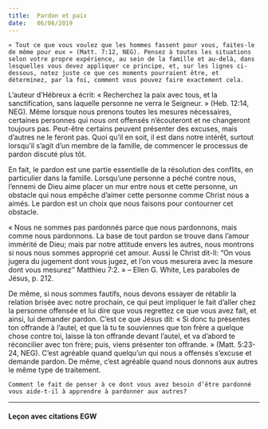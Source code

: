 ```yaml
---
title:  Pardon et paix
date:   06/06/2019
---
```


`« Tout ce que vous voulez que les hommes fassent pour vous, faites-le de même pour eux » (Matt. 7:12, NEG). Pensez à toutes les situations selon votre propre expérience, au sein de la famille et au-delà, dans lesquelles vous devez appliquer ce principe, et, sur les lignes ci-dessous, notez juste ce que ces moments pourraient être, et déterminez, par la foi, comment vous pouvez faire exactement cela.`

L’auteur d’Hébreux a écrit: « Recherchez la paix avec tous, et la sanctification, sans laquelle personne ne verra le Seigneur. » (Heb. 12:14, NEG). Même lorsque nous prenons toutes les mesures nécessaires, certaines personnes qui nous ont offensés n’écouteront et ne changeront toujours pas. Peut-être certains peuvent présenter des excuses, mais d’autres ne le feront pas. Quoi qu’il en soit, il est dans notre intérêt, surtout lorsqu’il s’agit d’un membre de la famille, de commencer le processus de pardon discuté plus tôt.

En fait, le pardon est une partie essentielle de la résolution des conflits, en particulier dans la famille. Lorsqu’une personne a péché contre nous, l’ennemi de Dieu aime placer un mur entre nous et cette personne, un obstacle qui nous empêche d’aimer cette personne comme Christ nous a aimés. Le pardon est un choix que nous faisons pour contourner cet obstacle.

« Nous ne sommes pas pardonnés parce que nous pardonnons, mais comme nous pardonnons. La base de tout pardon se trouve dans l’amour immérité de Dieu; mais par notre attitude envers les autres, nous montrons si nous nous sommes approprié cet amour. Aussi le Christ dit-Il: “On vous jugera du jugement dont vous jugez, et l’on vous mesurera avec la mesure dont vous mesurez’’ Matthieu 7:2. » – Ellen G. White, Les paraboles de Jésus, p. 212.

De même, si nous sommes fautifs, nous devons essayer de rétablir la relation brisée avec notre prochain, ce qui peut impliquer le fait d’aller chez la personne offensée et lui dire que vous regrettez ce que vous avez fait, et ainsi, lui demander pardon. C’est ce que Jésus dit: « Si donc tu présentes ton offrande à l’autel, et que là tu te souviennes que ton frère a quelque chose contre toi, laisse là ton offrande devant l’autel, et va d’abord te réconcilier avec ton frère; puis, viens présenter ton offrande. » (Matt. 5:23-24, NEG). C’est agréable quand quelqu’un qui nous a offensés s’excuse et demande pardon. De même, c’est agréable quand nous donnons aux autres le même type de traitement.

`Comment le fait de penser à ce dont vous avez besoin d’être pardonné vous aide-t-il à apprendre à pardonner aux autres?`

---

#### Leçon avec citations EGW